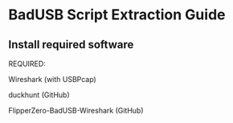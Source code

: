 <h1>BadUSB Script Extraction Guide</h1>

<h2>Install required software</h2>
<bold>REQUIRED:</bold>
<p>Wireshark (with USBPcap)</p>
<p>duckhunt (GitHub)</p>
<p>FlipperZero-BadUSB-Wireshark (GitHub)</p>
